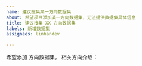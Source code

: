 ```yaml
---
name: 建议搜集某一方向数据集
about: 希望项目添加某一方向数据集，无法提供数据集具体信息
title: 建议搜集 XX 方向数据集
labels: 新增数据集
assignees: linhandev

---
```


<!-- 
请尽可能提供该方向的信息，比如介绍这个研究方向的博客，论文等。信息越多越有可能找到相关数据集！
-->
希望添加      方向数据集。
相关方向介绍：
